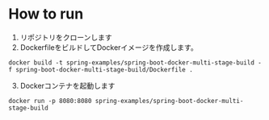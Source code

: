 # How to run

1. リポジトリをクローンします
2. DockerfileをビルドしてDockerイメージを作成します。

```
docker build -t spring-examples/spring-boot-docker-multi-stage-build -f spring-boot-docker-multi-stage-build/Dockerfile .
```

3. Dockerコンテナを起動します

```
docker run -p 8080:8080 spring-examples/spring-boot-docker-multi-stage-build  
```